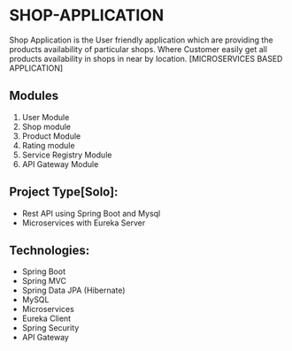 
# SHOP-APPLICATION
Shop Application is the User friendly application which are providing the products availability of particular shops. Where Customer easily get all products availability in shops in near by location.
[MICROSERVICES BASED APPLICATION]


Modules
--------------------------
1. User Module
2. Shop module
3. Product Module
4. Rating module
5. Service Registry Module
6. API Gateway Module

Project Type[Solo]:
-------------------------------
- Rest API using Spring Boot and Mysql
- Microservices with Eureka Server

Technologies:
--------------------------------
- Spring Boot
- Spring MVC
- Spring Data JPA (Hibernate)
- MySQL
- Microservices
- Eureka Client
- Spring Security
- API Gateway

